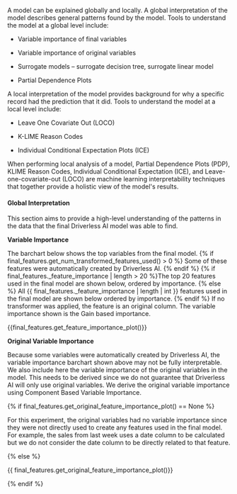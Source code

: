 A model can be explained globally and locally.  A global interpretation of the model describes general patterns found by the model. Tools to understand the model at a global level include:

- Variable importance of final variables

- Variable importance of original variables

- Surrogate models – surrogate decision tree, surrogate linear model

- Partial Dependence Plots

A local interpretation of the model provides background for why a specific record had the prediction that it did.  Tools to understand the model at a local level include:

- Leave One Covariate Out (LOCO)

- K-LIME Reason Codes

- Individual Conditional Expectation Plots (ICE)

When performing local analysis of a model, Partial Dependence Plots (PDP), KLIME Reason Codes, Individual Conditional Expectation (ICE), and Leave-one-covariate-out (LOCO) are machine learning interpretability techniques that together provide a holistic view of the model's results. 

#### Global Interpretation

This section aims to provide a high-level understanding of the patterns in the data that the final Driverless AI model was able to find.

**Variable Importance**

The barchart below shows the top variables from the final model.  {% if final_features.get_num_transformed_features_used() > 0 %} Some of these features were automatically created by Driverless AI. {% endif %} {% if final_features._feature_importance | length > 20 %}The top 20 features used in the final model are shown below, ordered by importance. {% else %} All {{ final_features._feature_importance | length | int }} features used in the final model are shown below ordered by importance. {% endif %} If no transformer was applied, the feature is an original column.  The variable importance shown is the Gain based importance.

{{final_features.get_feature_importance_plot()}}

**Original Variable Importance**

Because some variables were automatically created by Driverless AI, the variable importance barchart shown above may not be fully interpretable.  We also include here the variable importance of the original variables in the model.  This needs to be derived since we do not guarantee that Driverless AI will only use original variables.  We derive the original variable importance using Component Based Variable Importance.

{% if final_features.get_original_feature_importance_plot() == None %}

For this experiment, the original variables had no variable importance since they were not directly used to create any features used in the final model.  For example, the sales from last week uses a date column to be calculated but we do not consider the date column to be directly related to that feature. 

{% else %}

{{ final_features.get_original_feature_importance_plot()}} 

{% endif %}


